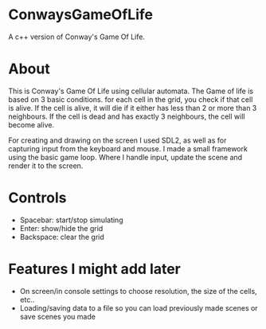 # ConwaysGameOfLife
A c++ version of Conway's Game Of Life.

# About
This is Conway's Game Of Life using cellular automata.
The Game of life is based on 3 basic conditions.
for each cell in the grid, you check if that cell is alive.
If the cell is alive, it will die if it either has less than 2 or more than 3 neighbours.
If the cell is dead and has exactly 3 neighbours, the cell will become alive.

For creating and drawing on the screen I used SDL2, as well as for capturing input from the keyboard and mouse.
I made a small framework using the basic game loop. Where I handle input, update the scene and render it to the screen.

# Controls
- Spacebar: start/stop simulating
- Enter: show/hide the grid
- Backspace: clear the grid

# Features I might add later
- On screen/in console settings to choose resolution, the size of the cells, etc..
- Loading/saving data to a file so you can load previously made scenes or save scenes you made

